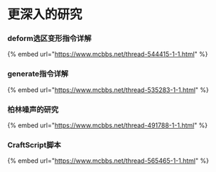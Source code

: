 # 更深入的研究

### deform选区变形指令详解

{% embed url="https://www.mcbbs.net/thread-544415-1-1.html" %}

### generate指令详解

{% embed url="https://www.mcbbs.net/thread-535283-1-1.html" %}

### 柏林噪声的研究

{% embed url="https://www.mcbbs.net/thread-491788-1-1.html" %}

### CraftScript脚本

{% embed url="https://www.mcbbs.net/thread-565465-1-1.html" %}





